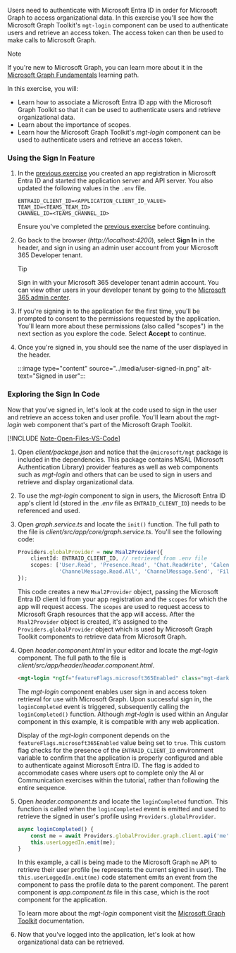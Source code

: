 <!-- markdownlint-disable MD041 -->

Users need to authenticate with Microsoft Entra ID  in order for Microsoft Graph to access organizational data. In this exercise you'll see how the Microsoft Graph Toolkit's `mgt-login` component can be used to authenticate users and retrieve an access token. The access token can then be used to make calls to Microsoft Graph.

> [!NOTE]
> If you're new to Microsoft Graph, you can learn more about it in the [Microsoft Graph Fundamentals](/training/paths/m365-msgraph-fundamentals/?WT.mc_id=m365-94501-dwahlin) learning path. 

In this exercise, you will:

- Learn how to associate a Microsoft Entra ID app with the Microsoft Graph Toolkit so that it can be used to authenticate users and retrieve organizational data.
- Learn about the importance of scopes.
- Learn how the Microsoft Graph Toolkit's *mgt-login* component can be used to authenticate users and retrieve an access token.

### Using the Sign In Feature

1. In the [previous exercise](/microsoft-cloud/dev/tutorials/openai-acs-msgraph/?tutorial-step=9) you created an app registration in Microsoft Entra ID and started the application server and API server. You also updated the following values in the `.env` file.

    ```
    ENTRAID_CLIENT_ID=<APPLICATION_CLIENT_ID_VALUE>
    TEAM_ID=<TEAMS_TEAM_ID>
    CHANNEL_ID=<TEAMS_CHANNEL_ID>
    ```

    Ensure you've completed the [previous exercise](/microsoft-cloud/dev/tutorials/openai-acs-msgraph/?tutorial-step=9) before continuing.

1. Go back to the browser (*http://localhost:4200*), select **Sign In** in the header, and sign in using an admin user account from your Microsoft 365 Developer tenant.

    > [!TIP]
    > Sign in with your Microsoft 365 developer tenant admin account. You can view other users in your developer tenant by going to the [Microsoft 365 admin center](https://admin.microsoft.com/Adminportal/Home#/users).

1. If you're signing in to the application for the first time, you'll be prompted to consent to the permissions requested by the application. You'll learn more about these permissions (also called "scopes") in the next section as you explore the code. Select **Accept** to continue.

1. Once you're signed in, you should see the name of the user displayed in the header.

    :::image type="content" source="../media/user-signed-in.png" alt-text="Signed in user":::

### Exploring the Sign In Code

Now that you've signed in, let's look at the code used to sign in the user and retrieve an access token and user profile. You'll learn about the *mgt-login* web component that's part of the Microsoft Graph Toolkit.

[!INCLUDE [Note-Open-Files-VS-Code](./tip-open-files-vs-code.md)]

1. Open *client/package.json* and notice that the `@microsoft/mgt` package is included in the dependencies. This package contains MSAL (Microsoft Authentication Library) provider features as well as web components such as *mgt-login* and others that can be used to sign in users and retrieve and display organizational data.

1. To use the *mgt-login* component to sign in users, the Microsoft Entra ID app's client Id (stored in the *.env* file as `ENTRAID_CLIENT_ID`) needs to be referenced and used.

1. Open *graph.service.ts* and locate the `init()` function. The full path to the file is *client/src/app/core/graph.service.ts*. You'll see the following code:

    ```typescript
    Providers.globalProvider = new Msal2Provider({
        clientId: ENTRAID_CLIENT_ID, // retrieved from .env file
        scopes: ['User.Read', 'Presence.Read', 'Chat.ReadWrite', 'Calendars.Read', 
                 'ChannelMessage.Read.All', 'ChannelMessage.Send', 'Files.Read.All', 'Mail.Read']
    });
    ```

    This code creates a new `Msal2Provider` object, passing the Microsoft Entra ID client Id from your app registration and the `scopes` for which the app will request access. The `scopes` are used to request access to Microsoft Graph resources that the app will access. After the `Msal2Provider` object is created, it's assigned to the `Providers.globalProvider` object which is used by Microsoft Graph Toolkit components to retrieve data from Microsoft Graph.

1. Open *header.component.html* in your editor and locate the *mgt-login* component. The full path to the file is *client/src/app/header/header.component.html*.

    ```html
    <mgt-login *ngIf="featureFlags.microsoft365Enabled" class="mgt-dark" (loginCompleted)="loginCompleted()"></mgt-login>
    ```

    The *mgt-login* component enables user sign in and access token retrieval for use with Microsoft Graph. Upon successful sign in, the `loginCompleted` event is triggered, subsequently calling the `loginCompleted()` function. Although *mgt-login* is used within an Angular component in this example, it is compatible with any web application.

    Display of the *mgt-login* component depends on the `featureFlags.microsoft365Enabled` value being set to `true`. This custom flag checks for the presence of the `ENTRAID_CLIENT_ID` environment variable to confirm that the application is properly configured and able to authenticate against Microsoft Entra ID. The flag is added to accommodate cases where users opt to complete only the AI or Communication exercises within the tutorial, rather than following the entire sequence.
    
1. Open *header.component.ts* and locate the `loginCompleted` function. This function is called when the `loginCompleted` event is emitted and used to retrieve the signed in user's profile using `Providers.globalProvider`. 

    ```typescript
    async loginCompleted() {
        const me = await Providers.globalProvider.graph.client.api('me').get();
        this.userLoggedIn.emit(me);
    }
    ```

    In this example, a call is being made to the Microsoft Graph `me` API to retrieve their user profile (`me` represents the current signed in user). The `this.userLoggedIn.emit(me)` code statement emits an event from the component to pass the profile data to the parent component. The parent component is *app.component.ts* file in this case, which is the root component for the application.

    To learn more about the *mgt-login* component visit the [Microsoft Graph Toolkit](/graph/toolkit/components/login?WT.mc_id=m365-94501-dwahlin) documentation.

1. Now that you've logged into the application, let's look at how organizational data can be retrieved.